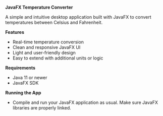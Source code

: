 **JavaFX Temperature Converter**

A simple and intuitive desktop application built with JavaFX to convert temperatures between Celsius and Fahrenheit.

**Features**
- Real-time temperature conversion
- Clean and responsive JavaFX UI
- Light and user-friendly design
- Easy to extend with additional units or logic

**Requirements**
- Java 11 or newer
- JavaFX SDK

**Running the App**
- Compile and run your JavaFX application as usual. Make sure JavaFX libraries are properly linked.
